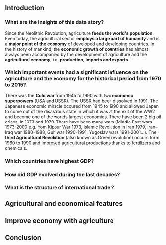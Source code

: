 ## Introduction <a name="preface"></a>

### What are the insights of this data story?

<div w3-include-html="plots/wordcloud2.html"></div>

Since the Neolithic Revolution, agriculture **feeds the world's population**. Even today, the agricultural sector **employs a large part of humanity** and is a **major point of the economy** of developed and developing countries. In the history of mankind, the **economic growth of countries** has almost always been accompanied by the development of agriculture and the **agricultural economy**, *i.e.* **production, imports and exports**.

### Which important events had a significant influence on the agriculture and the economy for the historical period from 1970 to 2015?

There was the **Cold war** from 1945 to 1990 with two **economic superpowers** (USA and USSR). The USSR had been dissolved in 1991. The Japanese economic miracle occured from 1945 to 1990 and allowed Japan to come out of the disastrous state in which it was at the exit of the WW2 and become one of the worlds largest economies. There have been 2 big oil crises, in 1973 and 1979. There have been many wars (Middle East wars 1973-2000 e.g. Yom Kippur War 1973, Islamic Revolution in Iran 1979, Iran–Iraq war 1980-1988, Gulf war 1990-1991, Yugoslav wars 1991-2001...). The **third Agricultural Revolution** (also known as Green revolution) occurs form 1960 to 1990 and improved agricultural productions thanks to fertilizers and chemicals.

### Which countries have highest GDP?

### How did GDP evolved during the last decades?

### What is the structure of international trade ?

## Agricultural and economical features <a name="sources"></a>

## Improve economy with agriculture <a name="results"></a>

## Conclusion <a name="conclusion"></a>

<div w3-include-html="plots/wordcloud1.html"></div>

<div w3-include-html="plots/map2.html"></div>

<div w3-include-html="plots/map1.html"></div> 
